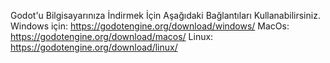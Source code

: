 Godot'u Bilgisayarınıza İndirmek İçin Aşağıdaki Bağlantıları Kullanabilirsiniz. 
Windows için: 
https://godotengine.org/download/windows/
MacOs:
https://godotengine.org/download/macos/
Linux:
https://godotengine.org/download/linux/
